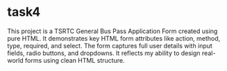 # task4
This project is a TSRTC General Bus Pass Application Form created using pure HTML. It demonstrates key HTML form attributes like action, method, type, required, and select. The form captures full user details with input fields, radio buttons, and dropdowns. It reflects my ability to design real-world forms using clean HTML structure.
